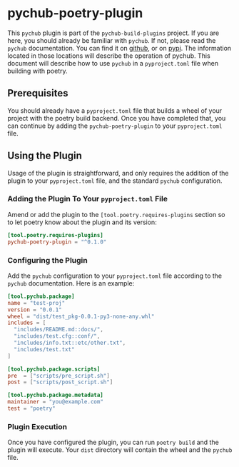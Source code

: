 # pychub-poetry-plugin

This `pychub` plugin is part of the `pychub-build-plugins` project. If you are
here, you should already be familiar with `pychub`. If not, please read the
`pychub` documentation. You can find it on
[github](https://github.com/Steve973/pychub), or on
[pypi](https://pypi.org/project/pychub/). The information located in those
locations will describe the operation of pychub. This document will describe
how to use `pychub` in a `pyproject.toml` file when building with poetry.

## Prerequisites

You should already have a `pyproject.toml` file that builds a wheel of your
project with the poetry build backend. Once you have completed that, you can
continue by adding the `pychub-poetry-plugin` to your `pyproject.toml` file.

## Using the Plugin

Usage of the plugin is straightforward, and only requires the addition of the
plugin to your `pyproject.toml` file, and the standard `pychub` configuration.

### Adding the Plugin To Your `pyproject.toml` File

Amend or add the plugin to the `[tool.poetry.requires-plugins` section so to
let poetry know about the plugin and its version:

```toml
[tool.poetry.requires-plugins]
pychub-poetry-plugin = "^0.1.0"
```

### Configuring the Plugin

Add the `pychub` configuration to your `pyproject.toml` file according to the
`pychub` documentation. Here is an example:

```toml
[tool.pychub.package]
name = "test-proj"
version = "0.0.1"
wheel = "dist/test_pkg-0.0.1-py3-none-any.whl"
includes = [
  "includes/README.md::docs/",
  "includes/test.cfg::conf/",
  "includes/info.txt::etc/other.txt",
  "includes/test.txt"
]

[tool.pychub.package.scripts]
pre  = ["scripts/pre_script.sh"]
post = ["scripts/post_script.sh"]

[tool.pychub.package.metadata]
maintainer = "you@example.com"
test = "poetry"
```

### Plugin Execution

Once you have configured the plugin, you can run `poetry build` and the plugin
will execute. Your `dist` directory will contain the wheel and the `pychub`
file.
